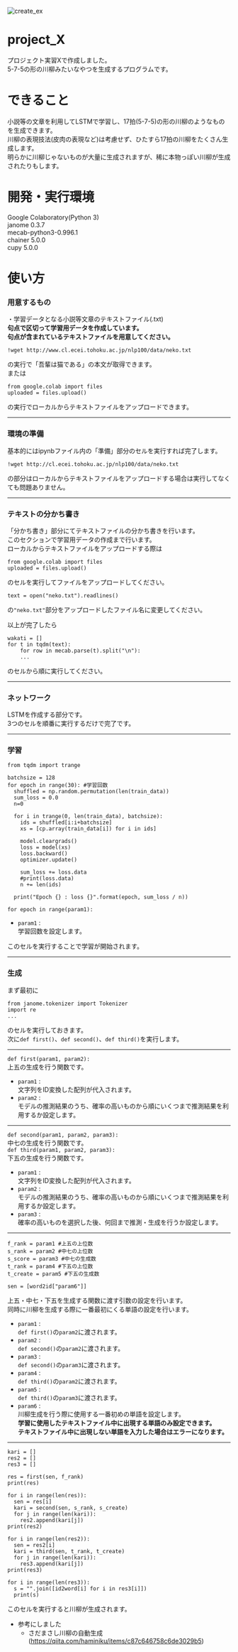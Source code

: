 ![create_ex](https://user-images.githubusercontent.com/46518704/50991432-f77ccc80-1557-11e9-95b0-2ae3ddb14778.jpg)

# project_X
プロジェクト実習Xで作成しました。  
5-7-5の形の川柳みたいなやつを生成するプログラムです。

# できること
小説等の文章を利用してLSTMで学習し、17拍(5-7-5)の形の川柳のようなものを生成できます。  
川柳の表現技法(皮肉の表現など)は考慮せず、ひたすら17拍の川柳をたくさん生成します。  
明らかに川柳じゃないものが大量に生成されますが、稀に本物っぽい川柳が生成されたりもします。  

# 開発・実行環境
Google Colaboratory(Python 3)  
janome 0.3.7  
mecab-python3-0.996.1  
chainer 5.0.0  
cupy 5.0.0  

# 使い方
### 用意するもの
・学習データとなる小説等文章のテキストファイル(.txt)  
**句点で区切って学習用データを作成しています。  
句点が含まれているテキストファイルを用意してください。**  
```
!wget http://www.cl.ecei.tohoku.ac.jp/nlp100/data/neko.txt
```  
の実行で「吾輩は猫である」の本文が取得できます。  
または  
```
from google.colab import files
uploaded = files.upload()
```  
の実行でローカルからテキストファイルをアップロードできます。  
***
### 環境の準備
基本的にはipynbファイル内の「準備」部分のセルを実行すれば完了します。  
```
!wget http://cl.ecei.tohoku.ac.jp/nlp100/data/neko.txt
```  
の部分はローカルからテキストファイルをアップロードする場合は実行してなくても問題ありません。  
***
### テキストの分かち書き
「分かち書き」部分にてテキストファイルの分かち書きを行います。  
このセクションで学習用データの作成まで行います。  
ローカルからテキストファイルをアップロードする際は
```
from google.colab import files
uploaded = files.upload()
```  
のセルを実行してファイルをアップロードしてください。

```
text = open("neko.txt").readlines()
```  
の```"neko.txt"```部分をアップロードしたファイル名に変更してください。

以上が完了したら  
```
wakati = []
for t in tqdm(text):
    for row in mecab.parse(t).split("\n"):
    ...
```  
のセルから順に実行してください。
***
### ネットワーク
LSTMを作成する部分です。  
3つのセルを順番に実行するだけで完了です。
***
### 学習
```
from tqdm import trange

batchsize = 128
for epoch in range(30): #学習回数
  shuffled = np.random.permutation(len(train_data))
  sum_loss = 0.0
  n=0
  
  for i in trange(0, len(train_data), batchsize):
    ids = shuffled[i:i+batchsize]
    xs = [cp.array(train_data[i]) for i in ids]
    
    model.cleargrads()
    loss = model(xs)
    loss.backward()
    optimizer.update()
    
    sum_loss += loss.data
    #print(loss.data)
    n += len(ids)
    
  print("Epoch {} : loss {}".format(epoch, sum_loss / n))
```  
`for epoch in range(param1):`

+ `param1` :  
学習回数を設定します。  

このセルを実行することで学習が開始されます。
***
### 生成
まず最初に  
```
from janome.tokenizer import Tokenizer
import re
...
```  
のセルを実行しておきます。  
次に`def first()`、`def second()`、`def third()`を実行します。
***

```def first(param1, param2):```  
上五の生成を行う関数です。  

+ `param1` :  
文字列をID変換した配列が代入されます。  
+ `param2` :  
モデルの推測結果のうち、確率の高いものから順にいくつまで推測結果を利用するか設定します。  
***

```def second(param1, param2, param3):```  
中七の生成を行う関数です。  
```def third(param1, param2, param3):```  
下五の生成を行う関数です。  

+ `param1` :  
文字列をID変換した配列が代入されます。  
+ `param2` :  
モデルの推測結果のうち、確率の高いものから順にいくつまで推測結果を利用するか設定します。  
+ `param3` :  
確率の高いものを選択した後、何回まで推測・生成を行うか設定します。  
***

```
f_rank = param1 #上五の上位数
s_rank = param2 #中七の上位数
s_score = param3 #中七の生成数
t_rank = param4 #下五の上位数
t_create = param5 #下五の生成数

sen = [word2id["param6"]]
```  
上五・中七・下五を生成する関数に渡す引数の設定を行います。  
同時に川柳を生成する際に一番最初にくる単語の設定を行います。  

+ `param1` :  
`def first()`の`param2`に渡されます。  
+ `param2` :  
`def second()`の`param2`に渡されます。  
+ `param3` :  
`def second()`の`param3`に渡されます。  
+ `param4` :  
`def third()`の`param2`に渡されます。  
+ `param5` :  
`def third()`の`param3`に渡されます。  
+ `param6` :  
川柳生成を行う際に使用する一番初めの単語を設定します。  
**学習に使用したテキストファイル中に出現する単語のみ設定できます。  
テキストファイル中に出現しない単語を入力した場合はエラーになります。**
***

```
kari = []
res2 = []
res3 = []

res = first(sen, f_rank)
print(res)

for i in range(len(res)):
  sen = res[i]
  kari = second(sen, s_rank, s_create)
  for j in range(len(kari)):
    res2.append(kari[j])
print(res2)

for i in range(len(res2)):
  sen = res2[i]
  kari = third(sen, t_rank, t_create)
  for j in range(len(kari)):
    res3.append(kari[j])
print(res3)

for i in range(len(res3)):
  s = "".join([id2word[i] for i in res3[i]])
  print(s)
```  
このセルを実行すると川柳が生成されます。

- 参考にしました
    - さだまさし川柳の自動生成(https://qiita.com/haminiku/items/c87c646758c6de3029b5)
